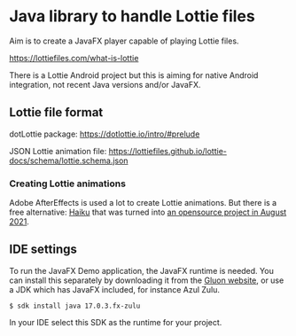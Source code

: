 # Java library to handle Lottie files

Aim is to create a JavaFX player capable of playing Lottie files.

https://lottiefiles.com/what-is-lottie

There is a Lottie Android project but this is aiming for native Android integration, not recent Java versions and/or
JavaFX.

## Lottie file format

dotLottie package: https://dotlottie.io/intro/#prelude

JSON Lottie animation file: https://lottiefiles.github.io/lottie-docs/schema/lottie.schema.json

### Creating Lottie animations

Adobe AfterEffects is used a lot to create Lottie animations. But there is a free
alternative: [Haiku](https://www.haikuanimator.com/) that was turned
into [an opensource project in August 2021](https://www.haikuanimator.com/blog/open-source).

## IDE settings

To run the JavaFX Demo application, the JavaFX runtime is needed. You can install this separately by downloading it from
the [Gluon website](https://gluonhq.com/products/javafx/), or use a JDK which has JavaFX included, for instance Azul
Zulu.

```
$ sdk install java 17.0.3.fx-zulu
```

In your IDE select this SDK as the runtime for your project.